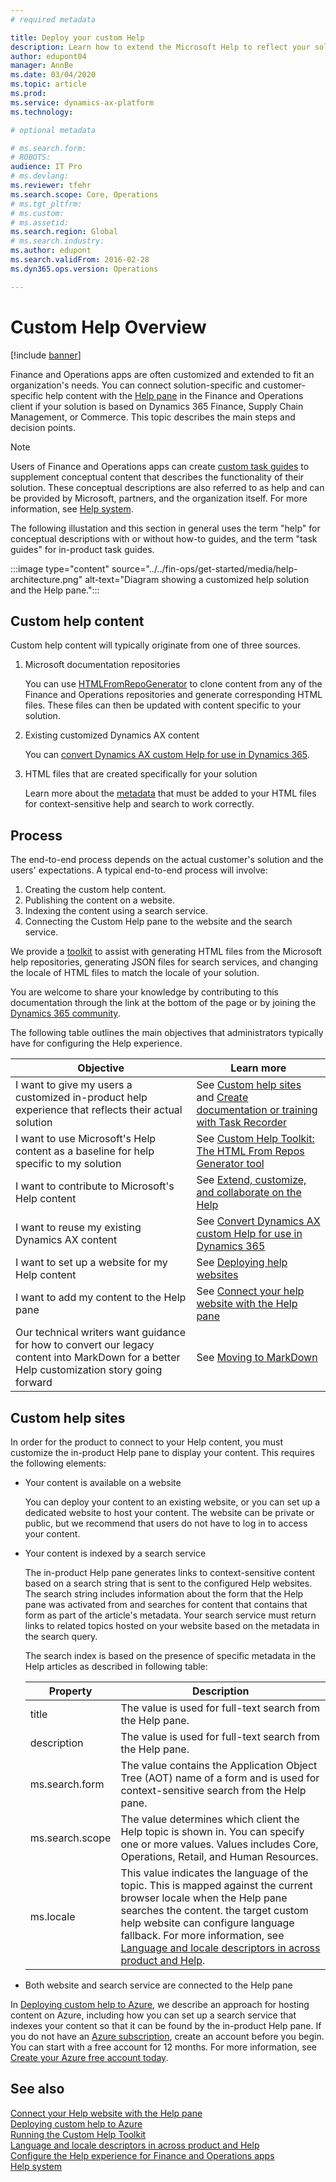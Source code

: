 ```yaml
---
# required metadata

title: Deploy your custom Help
description: Learn how to extend the Microsoft Help to reflect your solution and then connect your content to the Help pane in Finance and Operations apps. 
author: edupont04
manager: AnnBe
ms.date: 03/04/2020
ms.topic: article
ms.prod: 
ms.service: dynamics-ax-platform
ms.technology: 

# optional metadata

# ms.search.form: 
# ROBOTS: 
audience: IT Pro
# ms.devlang: 
ms.reviewer: tfehr
ms.search.scope: Core, Operations
# ms.tgt_pltfrm: 
# ms.custom: 
# ms.assetid: 
ms.search.region: Global
# ms.search.industry: 
ms.author: edupont
ms.search.validFrom: 2016-02-28
ms.dyn365.ops.version: Operations

---
```


# Custom Help Overview

[!include [banner](../includes/banner.md)]

Finance and Operations apps are often customized and extended to fit an organization's needs. You can connect solution-specific and customer-specific help content with the [Help pane](../../fin-ops/get-started/help-overview.md#in-product-help) in the Finance and Operations client if your solution is based on Dynamics 365 Finance, Supply Chain Management, or Commerce. This topic describes the main steps and decision points.  

> [!NOTE]
> Users of Finance and Operations apps can create [custom task guides](/../../fin-ops/get-started/help-connect.md#create-custom-help-with-task-guides) to supplement conceptual content that describes the functionality of their solution. These conceptual descriptions are also referred to as help and can be provided by Microsoft, partners, and the organization itself. For more information, see [Help system](../../fin-ops/get-started/help-overview.md).

The following illustation and this section in general uses the term "help" for conceptual descriptions with or without how-to guides, and the term "task guides" for in-product task guides.  

:::image type="content" source="../../fin-ops/get-started/media/help-architecture.png" alt-text="Diagram showing a customized help solution and the Help pane.":::

## Custom help content

Custom help content will typically originate from one of three sources.

1. Microsoft documentation repositories

    You can use [HTMLFromRepoGenerator](custom-help-toolkit-HtmlFromRepoGenerator.md) to clone content from any of the Finance and Operations repositories and generate corresponding HTML files. These files can then be updated with content specific to your solution.

2. Existing customized Dynamics AX content

    You can [convert Dynamics AX custom Help for use in Dynamics 365](migrate-dynamicsax2012.md).

3. HTML files that are created specifically for your solution

    Learn more about the [metadata](#metadata) that must be added to your HTML files for context-sensitive help and search to work correctly.

## Process

The end-to-end process depends on the actual customer's solution and the users' expectations. A typical end-to-end process will involve:

1. Creating the custom help content.
2. Publishing the content on a website.
3. Indexing the content using a search service.
4. Connecting the Custom Help pane to the website and the search service.

We provide a [toolkit](custom-help-toolkit.md) to assist with generating HTML files from the Microsoft help repositories, generating JSON files for search services, and changing the locale of HTML files to match the locale of your solution.

You are welcome to share your knowledge by contributing to this documentation through the link at the bottom of the page or by joining the [Dynamics 365 community](https://community.dynamics.com/).

The following table outlines the main objectives that administrators typically have for configuring the Help experience.

|Objective |Learn more  |
|----------|------------|
|I want to give my users a customized in-product help experience that reflects their actual solution|See [Custom help sites](#custom-help-sites) and [Create documentation or training with Task Recorder](../user-interface/task-recorder-training-docs.md) |
|I want to use Microsoft's Help content as a baseline for help specific to my solution| See [Custom Help Toolkit: The HTML From Repos Generator tool](custom-help-toolkit-HtmlFromRepoGenerator.md)  |
|I want to contribute to Microsoft's Help content|See [Extend, customize, and collaborate on the Help](contributor-guide.md)        |
|I want to reuse my existing Dynamics AX content|See [Convert Dynamics AX custom Help for use in Dynamics 365](migrate-dynamicsax2012.md)  |
|I want to set up a website for my Help content|See [Deploying help websites](#custom-help-sites) |
|I want to add my content to the Help pane|See [Connect your help website with the Help pane](connect-help-pane.md)  |
|Our technical writers want guidance for how to convert our legacy content into MarkDown for a better Help customization story going forward|See [Moving to MarkDown](migrate-dynamicsax2012.md#moving-to-markdown) |

## <a name="custom-help-sites"></a>Custom help sites

In order for the product to connect to your Help content, you must customize the in-product Help pane to display your content. This requires the following elements:

- Your content is available on a website

    You can deploy your content to an existing website, or you can set up a dedicated website to host your content. The website can be private or public, but we recommend that users do not have to log in to access your content.

- Your content is indexed by a search service

    The in-product Help pane generates links to context-sensitive content based on a search string that is sent to the configured Help websites. The search string includes information about the form that the Help pane was activated from and searches for content that contains that form as part of the article's metadata. Your search service must return links to related topics hosted on your website based on the metadata in the search query.

    <a name="metadata"></a>The search index is based on the presence of specific metadata in the Help articles as described in following table:

    |Property  |Description  |
    |----------|-------------|
    |title | The value is used for full-text search from the Help pane. |
    |description  | The value is used for full-text search from the Help pane.  |
    |ms.search.form | The value contains the Application Object Tree (AOT) name of a form and is used for context-sensitive search from the Help pane. |
    |ms.search.scope|The value determines which client the Help topic is shown in. You can specify one or more values. Values includes Core, Operations, Retail, and Human Resources.|
    |ms.locale |This value indicates the language of the topic. This is mapped against the current browser locale when the Help pane searches the content. the target custom help website can configure language fallback. For more information, see [Language and locale descriptors in across product and Help](language-locale.md). |

- Both website and search service are connected to the Help pane

In [Deploying custom help to Azure](walkthrough-help-azure.md), we describe an approach for hosting content on Azure, including how you can set up a search service that indexes your content so that it can be found by the in-product Help pane. If you do not have an [Azure subscription](/azure/guides/developer/azure-developer-guide#understanding-accounts-subscriptions-and-billing), create an account before you begin. You can start with a free account for 12 months. For more information, see [Create your Azure free account today](https://azure.microsoft.com/free/). 

## See also

[Connect your Help website with the Help pane](connect-help-pane.md)  
[Deploying custom help to Azure](walkthrough-help-azure.md)  
[Running the Custom Help Toolkit](custom-help-toolkit.md)  
[Language and locale descriptors in across product and Help](language-locale.md)  
[Configure the Help experience for Finance and Operations apps](../../fin-ops/get-started/help-connect.md)  
[Help system](../../fin-ops/get-started/help-overview.md)  
